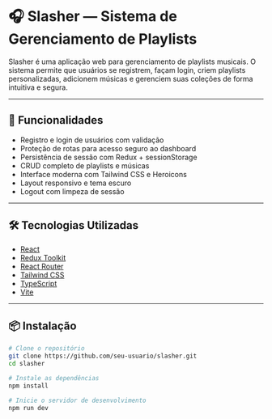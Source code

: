 # 🎧 Slasher — Sistema de Gerenciamento de Playlists

Slasher é uma aplicação web para gerenciamento de playlists musicais. O sistema permite que usuários se registrem, façam login, criem playlists personalizadas, adicionem músicas e gerenciem suas coleções de forma intuitiva e segura.

---

## 🚀 Funcionalidades

- Registro e login de usuários com validação
- Proteção de rotas para acesso seguro ao dashboard
- Persistência de sessão com Redux + sessionStorage
- CRUD completo de playlists e músicas
- Interface moderna com Tailwind CSS e Heroicons
- Layout responsivo e tema escuro
- Logout com limpeza de sessão

---

## 🛠️ Tecnologias Utilizadas

- [React](https://reactjs.org/)
- [Redux Toolkit](https://redux-toolkit.js.org/)
- [React Router](https://reactrouter.com/)
- [Tailwind CSS](https://tailwindcss.com/)
- [TypeScript](https://www.typescriptlang.org/)
- [Vite](https://vitejs.dev/)

---

## 📦 Instalação

```bash
# Clone o repositório
git clone https://github.com/seu-usuario/slasher.git
cd slasher

# Instale as dependências
npm install

# Inicie o servidor de desenvolvimento
npm run dev
